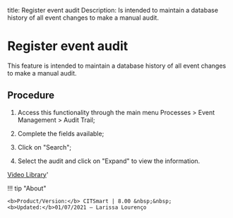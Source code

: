 title: Register event audit
Description: Is intended to maintain a database history of all event changes to make a manual audit.
# Register event audit

This feature is intended to maintain a database history of all event changes to make a manual audit.

Procedure
-------------

1.  Access this functionality through the main menu Processes \> Event
    Management \> Audit Trail;

2.  Complete the fields available;

3.  Click on "Search";

4.  Select the audit and click on "Expand" to view the information.

<i class='fa fa-youtube-play  fa-2x' style='color:#97ce17;vertical-align: middle;'> </i> [Video Library](https://www.youtube.com/playlist?list=PLB5qK2uzf2ROlR1PEYuzoujqNuxz50uRX)'

!!! tip "About"

    <b>Product/Version:</b> CITSmart | 8.00 &nbsp;&nbsp;
    <b>Updated:</b>01/07/2021 – Larissa Lourenço
